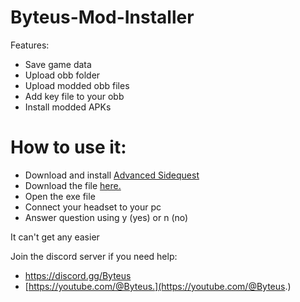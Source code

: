 # Byteus-Mod-Installer
Features:

- Save game data
- Upload obb folder
- Upload modded obb files
- Add key file to your obb
- Install modded APKs

# How to use it:
- Download and install [Advanced Sidequest](https://sidequestvr.com/setup-howto)
- Download the file [here.](https://github.com/ByteUsVR/Byteus-Mod-Installer/releases/download/v1.0.0/Byteus_Mod_Installer.exe)
- Open the exe file
- Connect your headset to your pc
- Answer question using y (yes) or n (no)

It can't get any easier

Join the discord server if you need help:
- https://discord.gg/Byteus
- [https://youtube.com/@Byteus.](https://youtube.com/@Byteus.)
